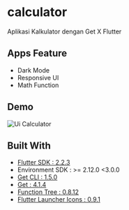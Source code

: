 # calculator

Aplikasi Kalkulator dengan Get X Flutter

## Apps Feature

- Dark Mode
- Responsive UI
- Math Function

## Demo

![Ui Calculator](https://user-images.githubusercontent.com/63221929/127726332-5c36156d-5e63-4189-804c-639963537e21.png)

## Built With

- [Flutter SDK : 2.2.3](https://flutter.dev/docs/development/tools/sdk/releases) 
- Environment SDK : >= 2.12.0 <3.0.0
- [Get CLI : 1.5.0](https://pub.dev/packages/get_cli)
- [Get : 4.1.4](https://pub.dev/packages/get)
- [Function Tree : 0.8.12](https://pub.dev/packages/function_tree)
- [Flutter Launcher Icons : 0.9.1](https://pub.dev/packages/flutter_launcher_icons)
